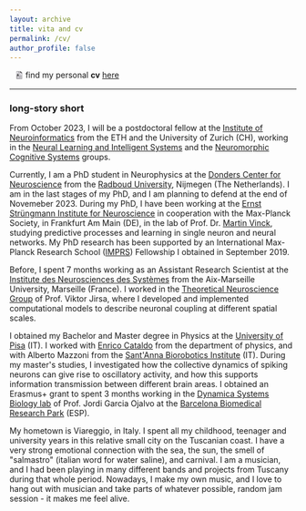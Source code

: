 ```yaml
---
layout: archive
title: vita and cv
permalink: /cv/
author_profile: false
---
```


<p>
  <span style="display: inline-block; vertical-align: middle; margin-left: 10px;"><img src="/images/general/cv_icon.png" alt="Icon" style="width: 1em; height: 1em;"></span> find my personal <b>cv</b> <a href="https://github.com/matteosaponati/matteosaponati.github.io/blob/master/files/cv_saponati.pdf" target="_blank">here</a>
</p>

---------------------

### long-story short

From October 2023, I will be a postdoctoral fellow at the [Institute of Neuroinformatics](https://www.ini.uzh.ch/en.html) from the ETH and the University of Zurich (CH), working in the [Neural Learning and Intelligent Systems](https://grewelab.org/) and the [Neuromorphic Cognitive Systems](https://www.ini.uzh.ch/en/research/groups/ncs.html) groups.

Currently, I am a PhD student in Neurophysics at the [Donders Center for Neuroscience](https://www.ru.nl/science/dcn/) from the [Radboud University](ru.nl/en), Nijmegen (The Netherlands). I am in the last stages of my PhD, and I am planning to defend at the end of Novemeber 2023. During my PhD, I have been working at the [Ernst Strüngmann Institute for Neuroscience](https://www.esi-frankfurt.de/) in cooperation with the Max-Planck Society, in Frankfurt Am Main (DE), in the lab of Prof. Dr. [Martin Vinck](https://www.martinvinck.com/), studying predictive processes and learning in single neuron and neural networks. My PhD research has been supported by an International Max-Planck Research School ([IMPRS](https://brain.mpg.de/imprs)) Fellowship I obtained in September 2019.

Before, I spent 7 months working as an Assistant Research Scientist at the <a href="https://ins-amu.fr/" target="_blank">Institute des Neurosciences des Systèmes</a> from the Aix-Marseille University, Marseille (France). I worked in the <a href="https://ins-amu.fr/tng" target="_blank">Theoretical Neuroscience Group</a> of Prof. Viktor Jirsa, where I developed and implemented computational models to describe neuronal coupling at different spatial scales.

I obtained my Bachelor and Master degree in Physics at the [University of Pisa](https://www.unipi.it/index.php/english) (IT).  I worked with [Enrico Cataldo](https://www.researchgate.net/profile/Enrico-Cataldo) from the department of physics, and with Alberto Mazzoni from the [Sant'Anna Biorobotics Institute](https://www.santannapisa.it/en/institute/biorobotics) (IT). During my master's studies, I investigated how the collective dynamics of spiking neurons can give rise to oscillatory activity, and how this supports information transmission between different brain areas. I obtained an Erasmus+ grant to spent 3 months working in the [Dynamica Systems Biology lab](https://www.upf.edu/web/dsb) of Prof. Jordi Garcia Ojalvo at the [Barcelona Biomedical Research Park](https://www.prbb.org/) (ESP). 

My hometown is Viareggio, in Italy. I spent all my childhood, teenager and university years in this relative small city on the Tuscanian coast. I have a very strong emotional connection with the sea, the sun, the smell of "salmastro" (italian word for water saline), and carnival. I am a musician, and I had been playing in many different bands and projects from Tuscany during that whole period. Nowadays, I make my own music, and I love to hang out with musician and take parts of whatever possible, random jam session - it makes me feel alive.
